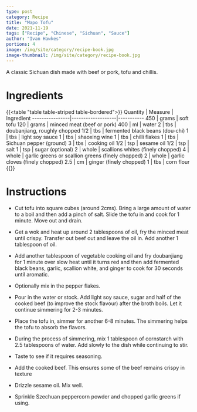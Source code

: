 ```yaml
---
type: post
category: Recipe
title: "Mapo Tofu"
date: 2021-11-19
tags: ["Recipe", "Chinese", "Sichuan", "Sauce"]
author: "Ivan Hawkes"
portions: 4
image: /img/site/category/recipe-book.jpg
image-thumbnail: /img/site/category/recipe-book.jpg
---
```


A classic Sichuan dish made with beef or pork, tofu and chillis.
<!--more-->

# Ingredients

{{<table "table table-striped table-bordered">}}
Quantity		| Measure 			| Ingredient
----------------|-------------------|-----------
450             | grams             | soft tofu
120             | grams             | minced meat (beef or pork)
400             | ml                | water
2               | tbs               | doubanjiang, roughly chopped
1/2             | tbs               | fermented black beans (dou-chi)
1               | tbs               | light soy sauce
1               | tbs               | shaoxing wine
1               | tbs               | chilli flakes
1 	            | tbs               | Sichuan pepper (ground)
3               | tbs               | cooking oil
1/2             | tsp               | sesame oil
1/2             | tsp               | salt
1               | tsp               | sugar (optional)
2				| whole    			| scallions whites (finely chopped)
4               | whole             | garlic greens or scallion greens (finely chopped)
2               | whole             | garlic cloves (finely chopped)
2.5             | cm                | ginger (finely chopped)
1				| tbs 				| corn flour
{{</table>}}


# Instructions


* Cut tofu into square cubes (around 2cms). Bring a large amount of water to a boil and then add a pinch of salt. Slide the tofu in and cook for 1 minute. Move out and drain.

* Get a wok and heat up around 2 tablespoons of oil, fry the minced meat until crispy. Transfer out beef out and leave the oil in. Add another 1 tablespoon of oil.

* Add another tablespoon of vegetable cooking oil and fry doubanjiang for 1 minute over slow heat until it turns red and then add fermented black beans,  garlic, scallion white, and ginger to cook for 30 seconds until aromatic.

* Optionally mix in the pepper flakes.

* Pour in the water or stock. Add light soy sauce, sugar and half of the cooked beef (to improve the stock flavour) after the broth boils. Let it continue simmering for 2-3 minutes.

* Place the tofu in, simmer for another 6-8 minutes. The simmering helps the tofu to absorb the flavors.  

* During the process of simmering, mix 1 tablespoon of cornstarch with 2.5 tablespoons of water. Add slowly to the dish while continuing to stir.

* Taste to see if it requires seasoning.

* Add the cooked beef. This ensures some of the beef remains crispy in texture

* Drizzle sesame oil. Mix well. 

* Sprinkle Szechuan peppercorn powder and chopped garlic greens if using.